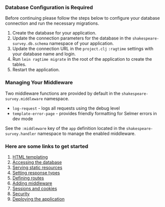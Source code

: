 <div class="bs-callout bs-callout-danger">
 <h3>Database Configuration is Required</h3>
 <p>Before continuing please follow the steps below to configure your database connection and run the necessary migrations.</p>
 <ol>
   <li> Create the database for your application.
   <li> Update the connection parameters for the database in the <code>shakespeare-survey.db.schema</code> namespace of your application.
   <li> Update the connection URL in the <code>project.clj</code> <code>:ragtime</code> settings with your database name and login.
   <li> Run <code>lein ragtime migrate</code> in the root of the application to create the tables.
   <li> Restart the application.
 </ol>
</div>

### Managing Your Middleware

Two middleware functions are provided by default in the `shakespeare-survey.middleware` namespace.

* `log-request` - logs all requests using the debug level
* `template-error-page` - provides friendly formatting for Selmer errors in dev mode

See the `:middleware` key of the `app` definition located in the `shakespeare-survey.handler` namespace to manage the enabled middleware.

### Here are some links to get started

1. [HTML templating](http://www.luminusweb.net/docs/html_templating.md)
2. [Accessing the database](http://www.luminusweb.net/docs/database.md)
3. [Serving static resources](http://www.luminusweb.net/docs/static_resources.md)
4. [Setting response types](http://www.luminusweb.net/docs/responses.md)
5. [Defining routes](http://www.luminusweb.net/docs/routes.md)
6. [Adding middleware](http://www.luminusweb.net/docs/middleware.md)
7. [Sessions and cookies](http://www.luminusweb.net/docs/sessions_cookies.md)
8. [Security](http://www.luminusweb.net/docs/security.md)
9. [Deploying the application](http://www.luminusweb.net/docs/deployment.md)
